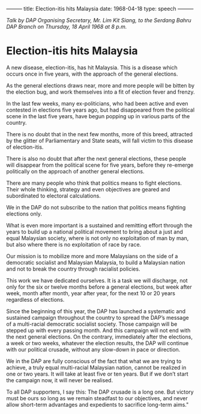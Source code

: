 ———
title: Election-itis hits Malaysia
date: 1968-04-18
type: speech
———

_Talk by DAP Organising Secretary, Mr. Lim Kit Siang, to the Serdang Bahru DAP Branch on Thursday, 18 April 1968 at 8 p.m._
  														
# Election-itis hits Malaysia 

A new disease, election-itis, has hit Malaysia. This is a disease which occurs once in five years, with the approach of the general elections.

As the general elections draws near, more and more people will be bitten by the election bug, and work themselves into a fit of election fever and frenzy.

In the last few weeks, many ex-politicians, who had been active and even contested in elections five years ago, but had disappeared from the political scene in the last five years, have begun popping up in various parts of the country.

There is no doubt that in the next few months, more of this breed, attracted by the glitter of Parliamentary and State seats, will fall victim to this disease of election-itis.

There is also no doubt that after the next general elections, these people will disappear from the political scene for five years, before they re-emerge politically on the approach of another general elections.

There are many people who think that politics means to fight elections. Their whole thinking, strategy and even objectives are geared and subordinated to electoral calculations.

We in the DAP do not subscribe to the nation that politics means fighting elections only. 

What is even more important is a sustained and remitting effort through the years to build up a national political movement to bring about a just and equal Malaysian society, where is not only no exploitation of man by man, but also where there is no exploitation of race by race.

Our mission is to mobilize more and more Malaysians on the side of a democratic socialist and Malaysian Malaysia, to build a Malaysian nation and not to break the country through racialist policies.

This work we have dedicated ourselves. It is a task we will discharge, not only for the six or twelve months before a general elections, but week after week, month after month, year after year, for the next 10 or 20 years regardless of elections.

Since the beginning of this year, the DAP has launched a systematic and sustained campaign throughout the country to spread the DAP’s message of a multi-racial democratic socialist society. Those campaign will be stepped up with every passing month. And this campaign will not end with the next general elections. On the contrary, immediately after the elections, a week or two weeks, whatever the election results, the DAP will continue with our political crusade, without any slow-down in pace or direction. 

We in the DAP are fully conscious of the fact that what we are trying to achieve, a truly equal multi-racial Malaysian nation, cannot be realized in one or two years. It will take at least five or ten years. But if we don’t start the campaign now, it will never be realised.

To all DAP supporters, I say this: The DAP crusade is a long one. But victory must be ours so long as we remain steadfast to our objectives, and never allow short-term advantages and expedients to sacrifice long-term aims."